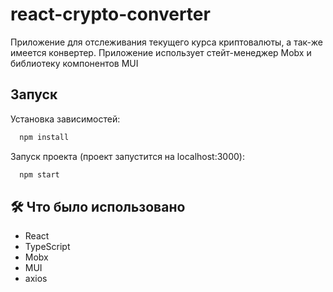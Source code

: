 # react-crypto-converter

Приложение для отслеживания текущего курса криптовалюты, а так-же имеется конвертер. Приложение использует
стейт-менеджер Mobx и библиотеку компонентов MUI

## Запуск

Установка зависимостей:

```bash
  npm install
```

Запуск проекта (проект запустится на localhost:3000):

```bash
  npm start
``` 

## 🛠 Что было использовано

* React
* TypeScript
* Mobx
* MUI
* axios
